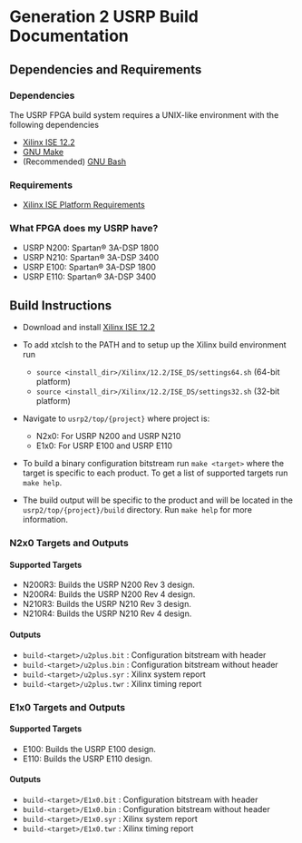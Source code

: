 # Generation 2 USRP Build Documentation

## Dependencies and Requirements

### Dependencies

The USRP FPGA build system requires a UNIX-like environment with the following dependencies

- [Xilinx ISE 12.2](http://www.xilinx.com/support/download/index.html/content/xilinx/en/downloadNav/design-tools/v12_2.html)
- [GNU Make](https://www.gnu.org/software/make/)
- (Recommended) [GNU Bash](https://www.gnu.org/software/bash/)

### Requirements

- [Xilinx ISE Platform Requirements](http://www.xilinx.com/support/documentation/sw_manuals/xilinx12_2/irn.pdf)

### What FPGA does my USRP have?

- USRP N200: Spartan&reg; 3A-DSP 1800
- USRP N210: Spartan&reg; 3A-DSP 3400
- USRP E100: Spartan&reg; 3A-DSP 1800
- USRP E110: Spartan&reg; 3A-DSP 3400

## Build Instructions

- Download and install [Xilinx ISE 12.2](http://www.xilinx.com/support/download/index.html/content/xilinx/en/downloadNav/design-tools/v12_2.html)

- To add xtclsh to the PATH and to setup up the Xilinx build environment run
  + `source <install_dir>/Xilinx/12.2/ISE_DS/settings64.sh` (64-bit platform)
  + `source <install_dir>/Xilinx/12.2/ISE_DS/settings32.sh` (32-bit platform)

- Navigate to `usrp2/top/{project}` where project is:
  + N2x0: For USRP N200 and USRP N210
  + E1x0: For USRP E100 and USRP E110

- To build a binary configuration bitstream run `make <target>`
  where the target is specific to each product. To get a list of supported targets run
  `make help`.

- The build output will be specific to the product and will be located in the
  `usrp2/top/{project}/build` directory. Run `make help` for more information.

### N2x0 Targets and Outputs

#### Supported Targets
- N200R3:  Builds the USRP N200 Rev 3 design.
- N200R4:  Builds the USRP N200 Rev 4 design.
- N210R3:  Builds the USRP N210 Rev 3 design.
- N210R4:  Builds the USRP N210 Rev 4 design.

#### Outputs
- `build-<target>/u2plus.bit` : Configuration bitstream with header
- `build-<target>/u2plus.bin` : Configuration bitstream without header
- `build-<target>/u2plus.syr` : Xilinx system report
- `build-<target>/u2plus.twr` : Xilinx timing report

### E1x0 Targets and Outputs

#### Supported Targets
- E100:  Builds the USRP E100 design.
- E110:  Builds the USRP E110 design.

#### Outputs
- `build-<target>/E1x0.bit` : Configuration bitstream with header
- `build-<target>/E1x0.bin` : Configuration bitstream without header
- `build-<target>/E1x0.syr` : Xilinx system report
- `build-<target>/E1x0.twr` : Xilinx timing report

